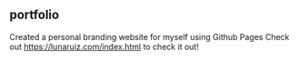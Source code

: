 ## portfolio
Created a personal branding website for myself using Github Pages
Check out https://lunaruiz.com/index.html to check it out!
